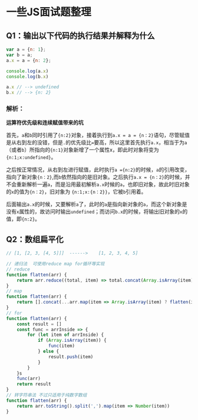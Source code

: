 # 一些JS面试题整理

## Q1：输出以下代码的执行结果并解释为什么

```javascript
var a = {n: 1};
var b = a;
a.x = a = {n: 2};

console.log(a.x)
console.log(b.x)

a.x // --> undefined
b.x // --> {n: 2}
```

### 解析：

**运算符优先级和连续赋值带来的坑**

首先，`a`和`b`同时引用了`{n:2}`对象，接着执行到`a.x = a = {n：2}`语句，尽管赋值是从右到左的没错，但是`.`的优先级比`=`要高，所以这里首先执行`a.x`，相当于为`a`（或者`b`）所指向的`{n:1}`对象新增了一个属性x，即此时对象将变为`{n:1;x:undefined}`。

之后按正常情况，从右到左进行赋值，此时执行`a ={n:2}`的时候，`a`的引用改变，指向了新对象`{n：2}`,而`b`依然指向的是旧对象。之后执行`a.x = {n：2}`的时候，并不会重新解析一遍`a`，而是沿用最初解析`a.x`时候的`a`，也即旧对象，故此时旧对象的`x`的值为`{n：2}`，旧对象为 `{n:1;x:{n：2}}`，它被`b`引用着。

后面输出`a.x`的时候，又要解析`a`了，此时的`a`是指向新对象的`a`，而这个新对象是没有`x`属性的，故访问时输出`undefined`；而访问`b.x`的时候，将输出旧对象的`x`的值，即`{n:2}`。

## Q2：数组扁平化

```javascript
// [1, [2, 3, [4, 5]]]  ------>    [1, 2, 3, 4, 5]

// 递归法  可使用reduce map for循环等实现
// reduce
function flatten(arr) {
    return arr.reduce((total, item) => total.concat(Array.isArray(item) ? flatten(item) : [item]), [])
}
// map
function flatten(arr) {
    return [].concat(...arr.map(item => Array.isArray(item) ? flatten(item) : item))
}
// for
function flatten(arr) {
    const result = []
    const func = arrInside => {
        for (let item of arrInside) {
            if (Array.isArray(item)) {
                func(item)
            } else {
                result.push(item)
            }
        }
    }s
    func(arr)
    return result
}
// 转字符串法 不过只适用于纯数字数组
function flatten(arr) {
    return arr.toString().split(',').map(item => Number(item))
}
```
